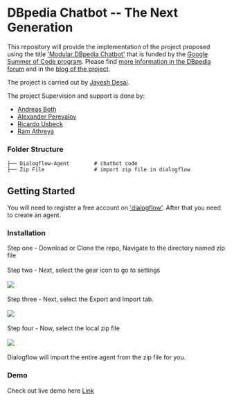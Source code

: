 # DBpedia Chatbot -- The Next Generation 

This repository will provide the implementation of the project proposed using the title ['Modular DBpedia Chatbot'](https://forum.dbpedia.org/t/modular-dbpedia-chatbot-gsoc-2021/953) that is funded by the [Google Summer of Code program](https://summerofcode.withgoogle.com/projects/#5922382260207616). Please find [more information in the DBpedia forum](https://forum.dbpedia.org/t/modular-dbpedia-chatbot-gsoc-2021/953) and in the [blog of the project](https://jayeshdesai4520.github.io/DBpedia-GSoC-2021/).

The project is carried out by [Jayesh Desai](@jayeshdesai4520). 

The project Supervision and support is done by:

* [Andreas Both](https://github.com/anbo-de)
* [Alexander Perevalov](https://github.com/Perevalov)
* [Ricardo Usbeck](https://github.com/RicardoUsbeck)
* [Ram Athreya](https://github.com/ram-g-athreya)


### Folder Structure

    ├── Dialogflow-Agent        # chatbot code
    ├── Zip File                # import zip file in dialogflow
    
    
## Getting Started

You will need to register a free account on ['dialogflow'](https://dialogflow.cloud.google.com/). After that you need to create an agent.

### Installation

Step one - Download or Clone the repo, Navigate to the directory named zip file <br> <br>
Step two - Next, select the gear icon to go to settings <br> <br>
![](https://i.imgur.com/jCtS0Fi.png)  <br> <br>
Step three - Next, select the Export and Import tab.  <br> <br>
![](https://imgur.com/SQ9WxMP.png)  <br> <br>
Step four - Now, select the local zip file  <br> <br>
![](https://imgur.com/KsfBpU8.png)  <br> <br>
Dialogflow will import the entire agent from the zip file for you. 

### Demo 
Check out live demo here [Link](https://bot.dialogflow.com/79927be9-a4da-4c9c-8722-54b58b94b80d)



    
